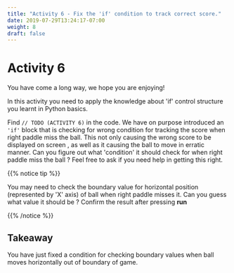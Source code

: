 ```yaml
---
title: "Activity 6 - Fix the 'if' condition to track correct score."
date: 2019-07-29T13:24:17-07:00
weight: 8
draft: false
---
```


# Activity 6
You have come a long way, we hope you are enjoying!

In this activity you need to apply the knowledge about 'if' control structure you learnt in Python basics. 

Find `// TODO (ACTIVITY 6)` in the code. We have on purpose introduced an `'if'` block that is checking for wrong condition for tracking the score when right paddle miss the ball. This not only causing the wrong score to be displayed on screen , as well as it causing the ball to move in erratic manner. Can you figure out what 'condition' it should check for when right paddle miss the ball ? Feel free to ask if you need help in getting this right. 

{{% notice tip %}}

You may need to check the boundary value for horizontal position (represented by 'X' axis) of ball when right paddle misses it. Can you guess what value it should be ? 
Confirm the result after pressing <b>run</b>

{{% /notice %}}


## Takeaway 
You have just fixed a condition for checking boundary values when ball moves horizontally out of boundary of game.